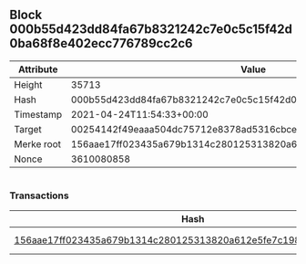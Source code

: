 ## Block 000b55d423dd84fa67b8321242c7e0c5c15f42d0ba68f8e402ecc776789cc2c6

Attribute | Value
--- | ---
Height | 35713
Hash | 000b55d423dd84fa67b8321242c7e0c5c15f42d0ba68f8e402ecc776789cc2c6
Timestamp | 2021-04-24T11:54:33+00:00
Target | 00254142f49eaaa504dc75712e8378ad5316cbcead634704b3734b6271167cc4
Merke root | 156aae17ff023435a679b1314c280125313820a612e5fe7c198e7a853f0be72e
Nonce | 3610080858

```

```

### Transactions

Hash | Amount
--- | ---
[156aae17ff023435a679b1314c280125313820a612e5fe7c198e7a853f0be72e](156aae17ff023435a679b1314c280125313820a612e5fe7c198e7a853f0be72e.md) | 10.00000000 SKEPTI 
